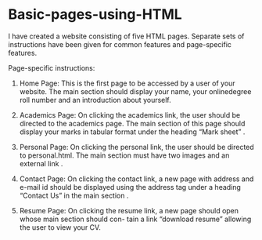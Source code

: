 # Basic-pages-using-HTML
I have created a website consisting of five HTML pages. Separate sets of instructions
have been given for common features and page-specific features. 



Page-specific instructions:

1. Home Page: This is the first page to be accessed by a user of your website. The main section should
display your name, your onlinedegree roll number and an introduction about yourself.

2. Academics Page: On clicking the academics link, the user should be directed to the academics page.
The main section of this page should display your marks in tabular format under the heading “Mark
sheet” .
 
3. Personal Page: On clicking the personal link, the user should be directed to personal.html. The main
section must have two images and an external link .

4. Contact Page: On clicking the contact link, a new page with address and e-mail id should be displayed
using the address tag under a heading “Contact Us” in the main section .

5. Resume Page: On clicking the resume link, a new page should open whose main section should con-
tain a link “download resume” allowing the user to view your CV.
